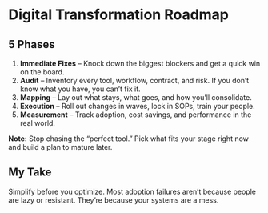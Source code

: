 # Digital Transformation Roadmap

## 5 Phases

1. **Immediate Fixes** – Knock down the biggest blockers and get a quick win on the board.
2. **Audit** – Inventory every tool, workflow, contract, and risk. If you don’t know what you have, you can’t fix it.
3. **Mapping** – Lay out what stays, what goes, and how you’ll consolidate.
4. **Execution** – Roll out changes in waves, lock in SOPs, train your people.
5. **Measurement** – Track adoption, cost savings, and performance in the real world.

**Note:** Stop chasing the “perfect tool.” Pick what fits your stage right now and build a plan to mature later.

## My Take

Simplify before you optimize. Most adoption failures aren’t because people are lazy or resistant. They’re because your systems are a mess.
